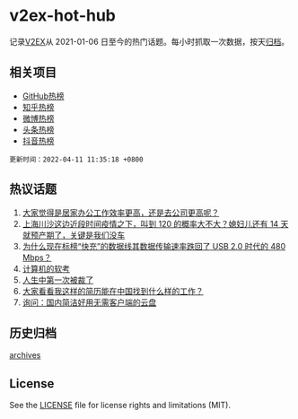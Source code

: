 # v2ex-hot-hub

 记录[V2EX](https://www.v2ex.com/)从 2021-01-06 日至今的热门话题。每小时抓取一次数据，按天[归档](archives)。
 
 ## 相关项目

- [GitHub热榜](https://github.com/lonnyzhang423/github-hot-hub)
- [知乎热榜](https://github.com/lonnyzhang423/zhihu-hot-hub)
- [微博热榜](https://github.com/lonnyzhang423/weibo-hot-hub)
- [头条热榜](https://github.com/lonnyzhang423/toutiao-hot-hub)
- [抖音热榜](https://github.com/lonnyzhang423/douyin-hot-hub)


 `更新时间：2022-04-11 11:35:18 +0800`

## 热议话题

1. [大家觉得是居家办公工作效率更高，还是去公司更高呢？](https://www.v2ex.com/t/846046)
1. [上海川沙这边近段时间疫情之下，叫到 120 的概率大不大？媳妇儿还有 14 天就预产期了，关键是我们没车](https://www.v2ex.com/t/846121)
1. [为什么现在标榜“快充”的数据线其数据传输速率跌回了 USB 2.0 时代的 480 Mbps？](https://www.v2ex.com/t/846115)
1. [计算机的软考](https://www.v2ex.com/t/846136)
1. [人生中第一次被裁了](https://www.v2ex.com/t/846185)
1. [大家看看我这样的简历能在中国找到什么样的工作？](https://www.v2ex.com/t/846137)
1. [询问：国内简洁好用无需客户端的云盘](https://www.v2ex.com/t/846088)

## 历史归档

[archives](archives)

## License

See the [LICENSE](LICENSE) file for license rights and limitations (MIT).
